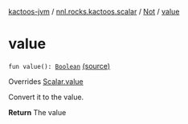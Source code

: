 [kactoos-jvm](../../index.md) / [nnl.rocks.kactoos.scalar](../index.md) / [Not](index.md) / [value](.)

# value

`fun value(): `[`Boolean`](https://kotlinlang.org/api/latest/jvm/stdlib/kotlin/-boolean/index.html) [(source)](https://github.com/neonailol/kactoos/blob/master/kactoos-jvm/src/main/kotlin/nnl/rocks/kactoos/scalar/Not.kt#L26)

Overrides [Scalar.value](../../nnl.rocks.kactoos/-scalar/value.md)

Convert it to the value.

**Return**
The value


